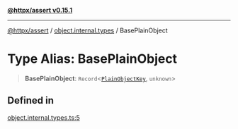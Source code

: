 [**@httpx/assert v0.15.1**](../../README.md)

***

[@httpx/assert](../../README.md) / [object.internal.types](../README.md) / BasePlainObject

# Type Alias: BasePlainObject

> **BasePlainObject**: `Record`\<[`PlainObjectKey`](PlainObjectKey.md), `unknown`\>

## Defined in

[object.internal.types.ts:5](https://github.com/belgattitude/httpx/blob/d121a71b95064daafd75a20aabf0a30f5fcdfbfa/packages/assert/src/object.internal.types.ts#L5)
